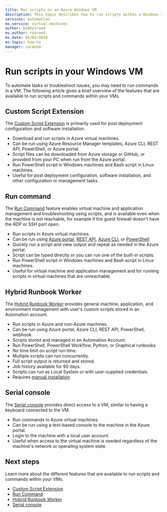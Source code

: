```yaml
---
title: Run scripts in an Azure Windows VM
description: This topic describes how to run scripts within a Windows virtual machine
services: automation
ms.service: virtual-machines
author: bobbytreed
ms.author: robreed
ms.date: 05/02/2018
ms.topic: how-to
manager: carmonm
---
```

# Run scripts in your Windows VM

To automate tasks or troubleshoot issues, you may need to run commands in a VM. The following article gives a brief overview of the features that are available to run scripts and commands within your VMs.

## Custom Script Extension

The [Custom Script Extension](../extensions/custom-script-windows.md) is primarily used for post deployment configuration and software installation.

* Download and run scripts in Azure virtual machines.
* Can be run using Azure Resource Manager templates, Azure CLI, REST API, PowerShell, or Azure portal.
* Script files can be downloaded from Azure storage or GitHub, or provided from your PC when run from the Azure portal.
* Run PowerShell script in Windows machines and Bash script in Linux machines.
* Useful for post deployment configuration, software installation, and other configuration or management tasks.

## Run command

The [Run Command](run-command.md) feature enables virtual machine and application management and troubleshooting using scripts, and is available even when the machine is not reachable, for example if the guest firewall doesn't have the RDP or SSH port open.

* Run scripts in Azure virtual machines.
* Can be run using [Azure portal](run-command.md), [REST API](/rest/api/compute/virtual%20machines%20run%20commands/runcommand), [Azure CLI](/cli/azure/vm/run-command?view=azure-cli-latest#az-vm-run-command-invoke), or [PowerShell](https://docs.microsoft.com/powershell/module/az.compute/invoke-azvmruncommand)
* Quickly run a script and view output and repeat as needed in the Azure portal.
* Script can be typed directly or you can run one of the built-in scripts.
* Run PowerShell script in Windows machines and Bash script in Linux machines.
* Useful for virtual machine and application management and for running scripts in virtual machines that are unreachable.

## Hybrid Runbook Worker

The [Hybrid Runbook Worker](../../automation/automation-hybrid-runbook-worker.md) provides general machine, application, and environment management with user's custom scripts stored in an Automation account.

* Run scripts in Azure and non-Azure machines.
* Can be run using Azure portal, Azure CLI, REST API, PowerShell, webhook.
* Scripts stored and managed in an Automation Account.
* Run PowerShell, PowerShell Workflow, Python, or Graphical runbooks
* No time limit on script run time.
* Multiple scripts can run concurrently.
* Full script output is returned and stored.
* Job history available for 90 days.
* Scripts can run as Local System or with user-supplied credentials.
* Requires [manual installation](../../automation/automation-windows-hrw-install.md)

## Serial console

The [Serial console](serial-console.md) provides direct access to a VM, similar to having a keyboard connected to the VM.

* Run commands in Azure virtual machines.
* Can be run using a text-based console to the machine in the Azure portal.
* Login to the machine with a local user account.
* Useful when access to the virtual machine is needed regardless of the machine's network or operating system state.

## Next steps

Learn more about the different features that are available to run scripts and commands within your VMs.

* [Custom Script Extension](../extensions/custom-script-windows.md)
* [Run Command](run-command.md)
* [Hybrid Runbook Worker](../../automation/automation-hybrid-runbook-worker.md)
* [Serial console](serial-console.md)
